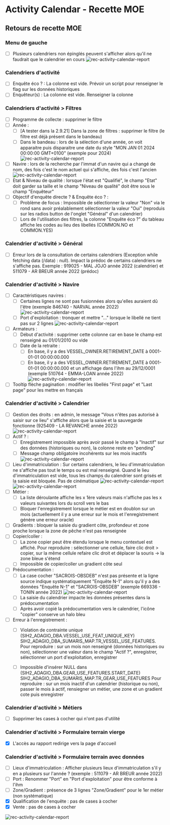 # Activity Calendar - Recette MOE

## Retours de recette MOE

### Menu de gauche

- [ ] Plusieurs calendriers non épinglés peuvent s'afficher alors qu'il ne faudrait que le calendrier en cours
  ![rec-activity-calendar-report](/projects/activity-calendar/rec/images/rec-24-002-2.9.20-Menu_gauche.PNG)

### Calendriers d'activité

- [ ] Enquête éco ? : La colonne est vide. Prévoir un script pour renseigner le flag sur les données historiques
- [ ] Enquêteur(s) : La colonne est vide. Renseigner la colonne

### Calendriers d'activité > Filtres

- [ ] Programme de collecte : supprimer le filtre
- [ ] Année : 
  - [ ] [A tester dans la 2.9.21] Dans la zone de filtres : supprimer le filtre (le filtre est déjà présent dans le bandeau)
  - [ ] Dans le bandeau : lors de la sélection d'une année, on voit apparaitre puis disparaitre une date du style "MON JAN 01 2024 00:00:00 GMT+0100" (exemple pour 2024)
    ![rec-activity-calendar-report](/projects/activity-calendar/rec/images/rec-24-002-2.9.20-Filtres_année_bandeau.PNG)
- [ ] Navire : lors de la recherche par l'immat d'un navire qui a changé de nom, des fois c'est le nom actuel qui s'affiche, des fois c'est l'ancien
  ![rec-activity-calendar-report](/projects/activity-calendar/rec/images/rec-24-002-2.9.20-Filtres_nav_noms.PNG)
- [ ] Etat & Niveau de qualité : lorsque l'état est "Qualifié", le champ "Etat" doit garder sa taille et le champ "Niveau de qualité" doit être sous le champ "Enquêteur"
- [ ] Objectif d'enquête directe ? & Enquête éco ? : 
  - [ ] Problème de focus : Impossible de sélectionner la valeur "Non" via le rond sans avoir préalablement sélectionner la valeur "Oui"
    (reproduis sur les radios button de l'onglet "Général" d'un calendrier)
  - [ ] Lors de l'utilisation des filtres, la colonne "Enquête éco ?" du tableau affiche les codes au lieu des libellés (COMMON.NO et COMMON.YES)

### Calendrier d'activité > Général

- [ ] Erreur lors de la consultation de certains calendriers (Exception while fetching data (/data) : null). Impact la prédoc de certains calendriers ne s'affiche pas. 
Exemple : 919025 - MAL JOJO année 2022 (calendrier) et 511079 - AR BREUR année 2022 (prédoc)

### Calendrier d'activité > Navire

- [ ] Caractéristiques navires : 
  - [ ] Certaines lignes ne sont pas fusionnées alors qu'elles auraient dû l'être (exemple 846740 - NARVAL année 2022)
    ![rec-activity-calendar-report](/projects/activity-calendar/rec/images/rec-24-002-2.9.20-Carac_navire_fusion_lignes.PNG)
  - [ ] Port d'exploitation : tronquer et mettre "..." lorsque le libellé ne tient pas sur 2 lignes
    ![rec-activity-calendar-report](/projects/activity-calendar/rec/images/rec-24-002-2.9.20-Carac_navire_port_exploit.PNG)
- [ ] Armateurs :
  - [ ] Début d'activité : supprimer cette colonne car en base le champ est renseigné au 01/01/2010 ou vide
  - [ ] Date de la retraite :
    - [ ] En base, il y a des VESSEL_OWNER.RETIREMENT_DATE à 0001-01-01 00:00:00.000
    - [ ] En base, il y a des VESSEL_OWNER.RETIREMENT_DATE à 0001-01-01 00:00:00.000 et un affichage dans l'ihm au 29/12/0001 (exemple 510764 - EMMA-LOAN année 2022)
![rec-activity-calendar-report](/projects/activity-calendar/rec/images/rec-24-002-2.9.20-Armateur_date_retraite.PNG)
- [ ] Tooltip flèche pagination : modifier les libellés "First page" et "Last page" pour les mettre en français

### Calendrier d'activité > Calendrier

- [ ] Gestion des droits : en admin, le message "Vous n'êtes pas autorisé à saisir sur ce lieu" s'affiche alors que la saisie et la sauvegarde fonctionne (925409 - LA REVANCHE année 2022)
![rec-activity-calendar-report](/projects/activity-calendar/rec/images/rec-24-002-2.9.20-Calendrier_gestion_droits.PNG)
- [ ] Actif ? : 
  - [ ] Enregistrement impossible après avoir passé le champ à "Inactif" sur des données (historiques ou non), la colonne reste en "pending"
  - [ ] Message champ obligatoire incohérents sur les mois inactifs
    ![rec-activity-calendar-report](/projects/activity-calendar/rec/images/rec-24-002-2.9.20-Calendrier_mois_inactif.PNG)
- [ ] Lieu d'immatriculation : Sur certains calendriers, le lieu d'immatriculation ne s'affiche pas tout le temps ou est mal renseigné. Quand le lieu d'immatriculation est vide, tous les champs du calendrier sont grisés et la saisie est bloquée. Pas de cinématique
  ![rec-activity-calendar-report](/projects/activity-calendar/rec/images/rec-24-002-2.9.20-Calendrier_lieu_immat.PNG)
  ![rec-activity-calendar-report](/projects/activity-calendar/rec/images/rec-24-002-2.9.20-Calendrier_lieu_immat2.PNG)
- [ ] Métier : 
  - [ ] La liste déroulante affiche les x 1ère valeurs mais n'affiche pas les x valeurs suivantes lors du scroll vers le bas
  - [ ] Bloquer l'enregistrement lorsque le métier est en doublon sur un mois (actuellement il y a une erreur sur le mois et l'enregistrement génère une erreur oracle)
- [ ] Gradients : bloquer la saisie du gradient côte, profondeur et zone proche lorsque la zone de pêche n'est pas renseignée
- [ ] Copier/coller : 
  - [ ] La zone copier peut être étendu lorsque le menu contextuel est affiché. Pour reproduire : sélectionner une cellule, faire clic droit > copier, sur la même cellule refaire clic droit et déplacer la souris -> la zone bleue s'étend
  - [ ] Impossible de copier/coller un gradient côte seul 
- [ ] Prédocumentation :
  - [ ] La case cocher "SACROIS-OBSDEB" n'est pas présente et la ligne source indique systématiquement "Enquête N-1"
  alors qu'il y a des données "Enquête N-1" et "SACROIS-OBSDEB" (exemple 669336 - TONIN année 2022)
![rec-activity-calendar-report](/projects/activity-calendar/rec/images/rec-24-002-2.9.20-Prédocumentation_sources.PNG)
  - [ ] La saisie du calendrier impacte les données présentes dans la prédocumentation
  - [ ] Après avoir copié la prédocumentation vers le calendrier, l'icône "copier" conserve un halo bleu
- [ ] Erreur à l'enregistrement : 
  - [ ] Violation de contrainte unique (SIH2_ADAGIO_DBA.VESSEL_USE_FEAT_UNIQUE_KEY) SIH2_ADAGIO_DBA_SUMARIS_MAP.TR_VESSEL_USE_FEATURES. 
  Pour reproduire : sur un mois non renseigné (données historiques ou non), sélectionner une valeur dans le champ "Actif ?", enregistrer, sélectionner un port d'exploitation, enregistrer
  - [ ] Impossible d'insérer NULL dans (SIH2_ADAGIO_DBA.GEAR_USE_FEATURES.START_DATE) SIH2_ADAGIO_DBA_SUMARIS_MAP.TR_GEAR_USE_FEATURES
  Pour reproduire : sur un mois inactif d'un calendrier (historique ou non), passer le mois à actif, rensiegner un métier, une zone et un gradient cote puis enregistrer


### Calendrier d'activité > Métiers

- [ ] Supprimer les cases à cocher qui n'ont pas d'utilité

### Calendrier d'activité > Formulaire terrain vierge

- [X] L'accès au rapport redirige vers la page d'accueil

### Calendrier d'activité > Formulaire terrain avec données

- [ ] Lieux d'immatriculation : Afficher plusieurs lieux d'immatriculation s'il y en a plusieurs sur l'année ? (exemple : 511079 - AR BREUR année 2022)
- [ ] Port : Renommer "Port" en "Port d'exploitation" pour être conforme à l'ihm
- [ ] Zone/Gradient : présence de 3 lignes "Zone/Gradient" pour le 1er métier (non systématique)
- [X] Qualification de l'enquête : pas de cases à cocher
- [X] Vente : pas de cases à cocher

![rec-activity-calendar-report](/projects/activity-calendar/rec/images/rec-24-002-2.9.20-Formulaire_terrain.PNG)